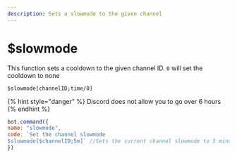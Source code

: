 ```yaml
---
description: Sets a slowmode to the given channel
---
```


# $slowmode

This function sets a cooldown to the given channel ID. `0` will set the cooldown to none

```text
$slowmode[channelID;time/0]
```

{% hint style="danger" %}
Discord does not allow you to go over 6 hours
{% endhint %}

```javascript
bot.command({
name: "slowmode",
code: `Set the channel slowmode
$slowmode[$channelID;5m]` //Sets the current channel slowmode to 5 minutes
})
```

